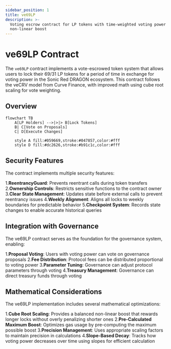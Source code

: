 ```yaml
---
sidebar_position: 1
title: ve69LP
description: >-
  Voting escrow contract for LP tokens with time-weighted voting power and
  non-linear boost
---
```


# ve69LP Contract

The `ve69LP` contract implements a vote-escrowed token system that allows users to lock their 69/31 LP tokens for a period of time in exchange for voting power in the Sonic Red DRAGON ecosystem. This contract follows the veCRV model from Curve Finance, with improved math using cube root scaling for vote weighting.

## Overview

```mermaid
flowchart TB
    A[LP Holders] -->|>|> B[Lock Tokens]
    B| C[Vote on Proposals]
    C| D[Execute Changes]
    
    style A fill:#059669,stroke:#047857,color:#fff
    style D fill:#dc2626,stroke:#b91c1c,color:#fff
```

## Security Features

The contract implements multiple security features:

1.**ReentrancyGuard**: Prevents reentrant calls during token transfers
2.**Ownership Controls**: Restricts sensitive functions to the contract owner
3.**Clear State Management**: Updates state before external calls to prevent reentrancy issues
4.**Weekly Alignment**: Aligns all locks to weekly boundaries for predictable behavior
5.**Checkpoint System**: Records state changes to enable accurate historical queries

## Integration with Governance

The ve69LP contract serves as the foundation for the governance system, enabling:

1.**Proposal Voting**: Users with voting power can vote on governance proposals
2.**Fee Distribution**: Protocol fees can be distributed proportional to voting power
3.**Parameter Tuning**: Governance can adjust protocol parameters through voting
4.**Treasury Management**: Governance can direct treasury funds through voting

## Mathematical Considerations

The ve69LP implementation includes several mathematical optimizations:

1.**Cube Root Scaling**: Provides a balanced non-linear boost that rewards longer locks without overly penalizing shorter ones
2.**Pre-Calculated Maximum Boost**: Optimizes gas usage by pre-computing the maximum possible boost
3.**Precision Management**: Uses appropriate scaling factors to maintain precision in calculations
4.**Slope-Based Decay**: Tracks how voting power decreases over time using slopes for efficient calculation
